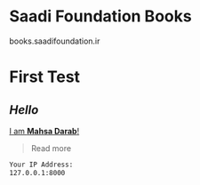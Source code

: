 # Saadi Foundation Books

books.saadifoundation.ir

# First Test
## _Hello_
[I am **Mahsa Darab**!](http://mdarab.ir)

> Read more

```sh
Your IP Address:
127.0.0.1:8000
```
